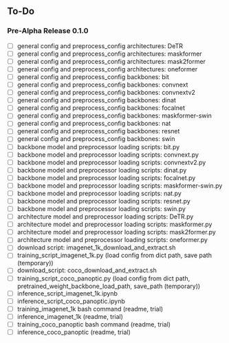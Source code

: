 ## To-Do

### Pre-Alpha Release 0.1.0

- [ ] general config and preprocess_config architectures: DeTR
- [ ] general config and preprocess_config architectures: maskformer
- [ ] general config and preprocess_config architectures: mask2former
- [ ] general config and preprocess_config architectures: oneformer
- [ ] general config and preprocess_config backbones: bit
- [ ] general config and preprocess_config backbones: convnext
- [ ] general config and preprocess_config backbones: convnextv2
- [ ] general config and preprocess_config backbones: dinat
- [ ] general config and preprocess_config backbones: focalnet
- [ ] general config and preprocess_config backbones: maskformer-swin
- [ ] general config and preprocess_config backbones: nat
- [ ] general config and preprocess_config backbones: resnet
- [ ] general config and preprocess_config backbones: swin
- [ ] backbone model and preprocessor loading scripts: bit.py 
- [ ] backbone model and preprocessor loading scripts: convnext.py
- [ ] backbone model and preprocessor loading scripts: convnextv2.py
- [ ] backbone model and preprocessor loading scripts: dinat.py
- [ ] backbone model and preprocessor loading scripts: focalnet.py
- [ ] backbone model and preprocessor loading scripts: maskformer-swin.py
- [ ] backbone model and preprocessor loading scripts: nat.py 
- [ ] backbone model and preprocessor loading scripts: resnet.py 
- [ ] backbone model and preprocessor loading scripts: swin.py
- [ ] architecture model and preprocessor loading scripts: DeTR.py
- [ ] architecture model and preprocessor loading scripts: maskformer.py
- [ ] architecture model and preprocessor loading scripts: mask2former.py
- [ ] architecture model and preprocessor loading scripts: oneformer.py
- [ ] download script: imagenet_1k_download_and_extract.sh
- [ ] training_script_imagenet_1k.py (load config from dict path, save path (temporary))
- [ ] download_script: coco_download_and_extract.sh
- [ ] training_script_coco_panoptic.py (load config from dict path, pretrained_weight_backbone_load_path, save_path (temporary))
- [ ] inference_script_imagenet_1k.ipynb
- [ ] inference_script_coco_panoptic.ipynb
- [ ] training_imagenet_1k bash command (readme, trial)
- [ ] inference_imagenet_1k (readme, trial)
- [ ] training_coco_panoptic bash command (readme, trial)
- [ ] inference_coco_panoptic (readme, trial)